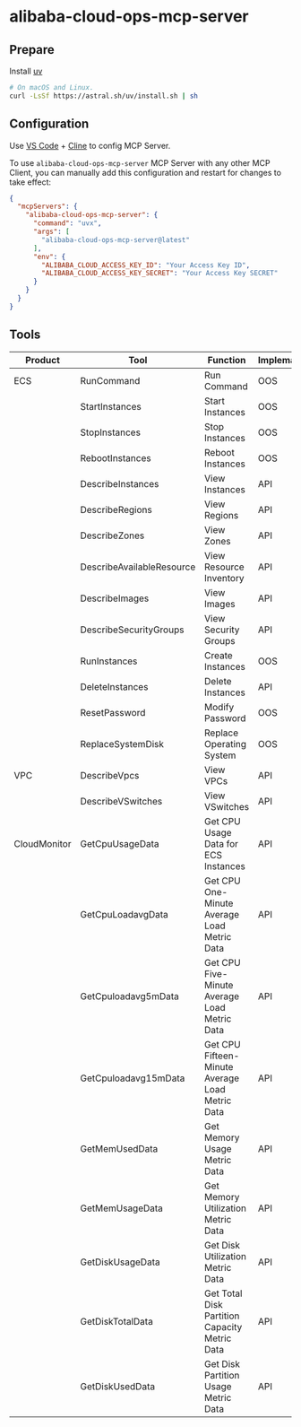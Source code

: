 # alibaba-cloud-ops-mcp-server

## Prepare

Install [uv](https://github.com/astral-sh/uv)

```bash
# On macOS and Linux.
curl -LsSf https://astral.sh/uv/install.sh | sh
```

## Configuration

Use [VS Code](https://code.visualstudio.com/) + [Cline](https://cline.bot/) to config MCP Server.

To use `alibaba-cloud-ops-mcp-server` MCP Server with any other MCP Client, you can manually add this configuration and restart for changes to take effect:

```json
{
  "mcpServers": {
    "alibaba-cloud-ops-mcp-server": {
      "command": "uvx",
      "args": [
        "alibaba-cloud-ops-mcp-server@latest"
      ],
      "env": {
        "ALIBABA_CLOUD_ACCESS_KEY_ID": "Your Access Key ID",
        "ALIBABA_CLOUD_ACCESS_KEY_SECRET": "Your Access Key SECRET"
      }
    }
  }
}
```

## Tools

| **Product** | **Tool** | **Function** | **Implematation** | **Status** |
| --- | --- | --- | --- | --- |
| ECS | RunCommand | Run Command | OOS | Done |
| | StartInstances | Start Instances | OOS | Done |
| | StopInstances | Stop Instances | OOS | Done |
| | RebootInstances | Reboot Instances | OOS | Done |
| | DescribeInstances | View Instances | API | Done |
| | DescribeRegions | View Regions | API | Done |
| | DescribeZones | View Zones | API | Done |
| | DescribeAvailableResource | View Resource Inventory | API | Done |
| | DescribeImages | View Images | API | Done |
| | DescribeSecurityGroups | View Security Groups | API | Done |
| | RunInstances | Create Instances | OOS | Done |
| | DeleteInstances | Delete Instances | API | Done |
| | ResetPassword | Modify Password | OOS | Done |
| | ReplaceSystemDisk | Replace Operating System | OOS | Done |
| VPC | DescribeVpcs | View VPCs | API | Done |
| | DescribeVSwitches | View VSwitches | API | Done |
| CloudMonitor | GetCpuUsageData | Get CPU Usage Data for ECS Instances | API | Done |
| | GetCpuLoadavgData | Get CPU One-Minute Average Load Metric Data | API | Done |
| | GetCpuloadavg5mData | Get CPU Five-Minute Average Load Metric Data | API | Done |
| | GetCpuloadavg15mData | Get CPU Fifteen-Minute Average Load Metric Data | API | Done |
| | GetMemUsedData | Get Memory Usage Metric Data | API | Done |
| | GetMemUsageData | Get Memory Utilization Metric Data | API | Done |
| | GetDiskUsageData | Get Disk Utilization Metric Data | API | Done |
| | GetDiskTotalData | Get Total Disk Partition Capacity Metric Data | API | Done |
| | GetDiskUsedData | Get Disk Partition Usage Metric Data | API | Done |
